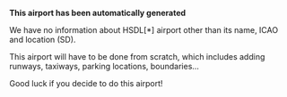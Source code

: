**This airport has been automatically generated**

We have no information about HSDL[*] airport other than its name, ICAO and location (SD).

This airport will have to be done from scratch, which includes adding runways, taxiways, parking locations, boundaries...

Good luck if you decide to do this airport!
